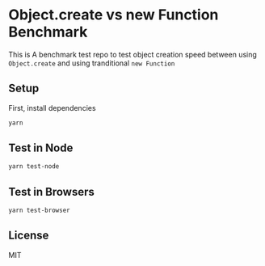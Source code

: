 # Object.create vs new Function Benchmark

This is A benchmark test repo to test object creation speed between using `Object.create` and using tranditional `new Function`

## Setup

First, install dependencies

``` bash
yarn
```

## Test in Node

``` bash
yarn test-node
```

## Test in Browsers

``` bash
yarn test-browser
```

## License

MIT
